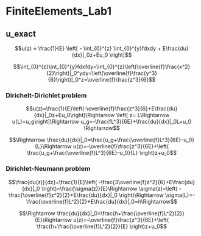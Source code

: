 # FiniteElements_Lab1

## u_exact
$$u(z) = \frac{1}{E} \left[ - \int_{0}^{z} \int_{0}^{y}fdxdy + E\frac{du}{dx}|_0z+Eu_0 \right]$$

$$\int_{0}^{z}\int_{0}^{y}fdxfdy=\int_{0}^{z}\left(\overline{f}\frac{x^2}{2}\right)|_0^ydy=\left(\overline{f}\frac{y^3}{6}\right)|_0^z=\overline{f}\frac{z^3}{6}$$

### Dirichelt-Dirichlet problem
$$u(z)=\frac{1}{E}\left(-\overline{f}\frac{z^3}{6}+E\frac{du}{dx}|_0z+Eu_0\right)\Rightarrow \left[ z= L\Rightarrow u(L)=u_g\right]\Rightarrow u_g=-\frac{fL^3}{6E}+\frac{du}{dx}|_0L+u_0 \Rightarrow$$

$$\Rightarrow \frac{du}{dx}|_0=\frac{u_g+\frac{\overline{f}L^3}{6E}-u_0}{L}\Rightarrow u(z)=-\overline{f}\frac{z^3}{6E}+\left( \frac{u_g+\frac{\overline{f}L^3}{6E}-u_0}{L} \right)z+u_0$$

### Dirichlet-Neumann problem
$$\frac{du(z)}{dz}=\frac{1}{E}\left( -\frac{3\overline{f}z^2}{6}+E\frac{du}{dx}|_0 \right)=\frac{\sigma(z)}{E}\Rightarrow \sigma(z)=\left( -\frac{\overline{f}z^2}{2}+E\frac{du}{dx}|_0 \right)\Rightarrow \sigma(L)=-\frac{\overline{f}L^2}{2}+E\frac{du}{dx}|_0=h\Rightarrow$$

$$\Rightarrow \frac{du}{dx}|_0=\frac{h+\frac{\overline{f}L^2}{2}}{E}\Rightarrow u(z)=-\overline{f}\frac{z^3}{6E}+\left( \frac{h+\frac{\overline{f}L^2}{2}}{E} \right)z+u_0$$


